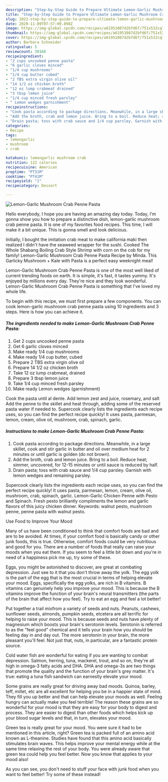 ```yaml
---
description: "Step-by-Step Guide to Prepare Ultimate Lemon-Garlic Mushroom Crab Penne Pasta"
title: "Step-by-Step Guide to Prepare Ultimate Lemon-Garlic Mushroom Crab Penne Pasta"
slug: 1022-step-by-step-guide-to-prepare-ultimate-lemon-garlic-mushroom-crab-penne-pasta
date: 2020-11-09T07:57:09.898Z
image: https://img-global.cpcdn.com/recipes/a61951087d2bfd6f/751x532cq70/lemon-garlic-mushroom-crab-penne-pasta-recipe-main-photo.jpg
thumbnail: https://img-global.cpcdn.com/recipes/a61951087d2bfd6f/751x532cq70/lemon-garlic-mushroom-crab-penne-pasta-recipe-main-photo.jpg
cover: https://img-global.cpcdn.com/recipes/a61951087d2bfd6f/751x532cq70/lemon-garlic-mushroom-crab-penne-pasta-recipe-main-photo.jpg
author: Barbara Schneider
ratingvalue: 5
reviewcount: 30168
recipeingredient:
- "2 cups uncooked penne pasta"
- "6 garlic cloves minced"
- "1/4 cup mushrooms"
- "1/4 cup butter cubed"
- "2 TBS extra virgin olive oil"
- "14 1/2 oz chicken broth"
- "12 oz lump crabmeat drained"
- "3 tbsp lemon juice"
- "1/4 cup minced fresh parsley"
- " Lemon wedges garnishment"
recipeinstructions:
- "Cook pasta according to package directions. Meanwhile, in a large skillet, cook and stir garlic in butter and oil over medium heat for 2 minutes or until garlic is golden (do not brown)."
- "Add the broth, crab and lemon juice. Bring to a boil. Reduce heat; simmer, uncovered, for 12-15 minutes or until sauce is reduced by half."
- "Drain pasta; toss with crab sauce and 1/4 cup parsley. Garnish with lemon wedges and remaining parsley."
categories:
- Recipe
tags:
- lemongarlic
- mushroom
- crab

katakunci: lemongarlic mushroom crab 
nutrition: 122 calories
recipecuisine: American
preptime: "PT31M"
cooktime: "PT41M"
recipeyield: "1"
recipecategory: Dessert

---
```



![Lemon-Garlic Mushroom Crab Penne Pasta](https://img-global.cpcdn.com/recipes/a61951087d2bfd6f/751x532cq70/lemon-garlic-mushroom-crab-penne-pasta-recipe-main-photo.jpg)

Hello everybody, I hope you are having an amazing day today. Today, I'm gonna show you how to prepare a distinctive dish, lemon-garlic mushroom crab penne pasta. It is one of my favorites food recipes. This time, I will make it a bit unique. This is gonna smell and look delicious.

Initially, I bought the imitation crab meat to make california maki then realized I didn&#39;t have the seaweed wrapper for the sushi. Cooked The Whole Shabang Boiling Crab Style Shrimp with corn on the cob for my family! Lemon-Garlic Mushroom Crab Penne Pasta Recipe by Minda. This Garlicky Mushroom + Kale with Pasta is a perfect easy weeknight meal!

Lemon-Garlic Mushroom Crab Penne Pasta is one of the most well liked of current trending foods on earth. It is simple, it's fast, it tastes yummy. It's enjoyed by millions every day. They're nice and they look wonderful. Lemon-Garlic Mushroom Crab Penne Pasta is something that I've loved my whole life.


To begin with this recipe, we must first prepare a few components. You can cook lemon-garlic mushroom crab penne pasta using 10 ingredients and 3 steps. Here is how you can achieve it.

<!--inarticleads1-->

##### The ingredients needed to make Lemon-Garlic Mushroom Crab Penne Pasta:

1. Get 2 cups uncooked penne pasta
1. Get 6 garlic cloves minced
1. Make ready 1/4 cup mushrooms
1. Make ready 1/4 cup butter, cubed
1. Prepare 2 TBS extra virgin olive oil
1. Prepare 14 1/2 oz chicken broth
1. Take 12 oz lump crabmeat, drained
1. Prepare 3 tbsp lemon juice
1. Take 1/4 cup minced fresh parsley
1. Make ready  Lemon wedges (garnishment)


Cook the pasta until al dente. Add lemon zest and juice, rosemary, and salt Add the penne to the skillet and heat through, adding some of the reserved pasta water if needed to. Supercook clearly lists the ingredients each recipe uses, so you can find the perfect recipe quickly! It uses pasta, parmesan, lemon, cream, olive oil, mushroom, crab, spinach, garlic. 

<!--inarticleads2-->

##### Instructions to make Lemon-Garlic Mushroom Crab Penne Pasta:

1. Cook pasta according to package directions. Meanwhile, in a large skillet, cook and stir garlic in butter and oil over medium heat for 2 minutes or until garlic is golden (do not brown).
1. Add the broth, crab and lemon juice. Bring to a boil. Reduce heat; simmer, uncovered, for 12-15 minutes or until sauce is reduced by half.
1. Drain pasta; toss with crab sauce and 1/4 cup parsley. Garnish with lemon wedges and remaining parsley.


Supercook clearly lists the ingredients each recipe uses, so you can find the perfect recipe quickly! It uses pasta, parmesan, lemon, cream, olive oil, mushroom, crab, spinach, garlic. Lemon-Garlic Chicken Penne with Pesto and Spinach. Fresh pesto brilliantly compliments the lemon and garlic flavors of this juicy chicken dinner. Keywords: walnut pesto, mushroom penne, penne pasta with walnut pesto. 

Use Food to Improve Your Mood


Many of us have been conditioned to think that comfort foods are bad and are to be avoided. At times, if your comfort food is basically candy or other junk foods, this is true. Otherwise, comfort foods could be very nutritious and good for you. There are a number of foods that really can raise your moods when you eat them. If you seem to feel a little bit down and you're in need of a happiness pick me up, try some of these.

Eggs, you might be astonished to discover, are great at combating depression. Just see to it that you don't throw away the yolk. The egg yolk is the part of the egg that is the most crucial in terms of helping elevate your mood. Eggs, specifically the egg yolks, are rich in B vitamins. B vitamins can genuinely help you improve your mood. This is because the B vitamins improve the function of your brain's neural transmitters (the parts of the brain that affect how you feel). Try to eat an egg and feel a lot better!

Put together a trail mixfrom a variety of seeds and nuts. Peanuts, cashews, sunflower seeds, almonds, pumpkin seeds, etcetera are all terrific for helping to raise your mood. This is because seeds and nuts have plenty of magnesium which boosts your brain's serotonin levels. Serotonin is referred to as the "feel good" chemical and it tells your brain how you should be feeling day in and day out. The more serotonin in your brain, the more pleasant you'll feel. Not just that, nuts, in particular, are a fantastic protein source.

Cold water fish are wonderful for eating if you are wanting to combat depression. Salmon, herring, tuna, mackerel, trout, and so on, they're all high in omega-3 fatty acids and DHA. DHA and omega-3s are two things that promote the quality and the function of your brain's grey matter. It's true: eating a tuna fish sandwich can earnestly elevate your mood. 

Some grains are really great for driving away bad moods. Quinoa, barley, teff, millet, etc are all excellent for helping you be in a happier state of mind. They fill you up better and that can help elevate your moods as well. Feeling hungry can actually make you feel terrible! The reason these grains are so wonderful for your mood is that they are easy for your body to digest and process. They are easier to digest than other foods which helps kick up your blood sugar levels and that, in turn, elevates your mood.

Green tea is really great for your mood. You were sure it had to be mentioned in this article, right? Green tea is packed full of an amino acid known as L-theanine. Studies have found that this amino acid basically stimulates brain waves. This helps improve your mental energy while at the same time relaxing the rest of your body. You were already aware that green tea could help you feel better. Now you know that applies to your mood also!

As you can see, you don't need to stuff your face with junk food when you want to feel better! Try some of these instead!

